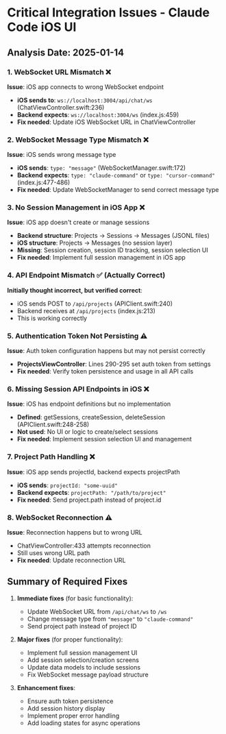 # Critical Integration Issues - Claude Code iOS UI

## Analysis Date: 2025-01-14

### 1. WebSocket URL Mismatch ❌
**Issue**: iOS app connects to wrong WebSocket endpoint
- **iOS sends to**: `ws://localhost:3004/api/chat/ws` (ChatViewController.swift:236)
- **Backend expects**: `ws://localhost:3004/ws` (index.js:459)
- **Fix needed**: Update iOS WebSocket URL in ChatViewController

### 2. WebSocket Message Type Mismatch ❌
**Issue**: iOS sends wrong message type
- **iOS sends**: `type: "message"` (WebSocketManager.swift:172)
- **Backend expects**: `type: "claude-command"` or `type: "cursor-command"` (index.js:477-486)
- **Fix needed**: Update WebSocketManager to send correct message type

### 3. No Session Management in iOS App ❌
**Issue**: iOS app doesn't create or manage sessions
- **Backend structure**: Projects → Sessions → Messages (JSONL files)
- **iOS structure**: Projects → Messages (no session layer)
- **Missing**: Session creation, session ID tracking, session selection UI
- **Fix needed**: Implement full session management in iOS app

### 4. API Endpoint Mismatch ✅ (Actually Correct)
**Initially thought incorrect, but verified correct**:
- iOS sends POST to `/api/projects` (APIClient.swift:240)
- Backend receives at `/api/projects` (index.js:213)
- This is working correctly

### 5. Authentication Token Not Persisting ⚠️
**Issue**: Auth token configuration happens but may not persist correctly
- **ProjectsViewController**: Lines 290-295 set auth token from settings
- **Fix needed**: Verify token persistence and usage in all API calls

### 6. Missing Session API Endpoints in iOS ❌
**Issue**: iOS has endpoint definitions but no implementation
- **Defined**: getSessions, createSession, deleteSession (APIClient.swift:248-258)
- **Not used**: No UI or logic to create/select sessions
- **Fix needed**: Implement session selection UI and management

### 7. Project Path Handling ❌
**Issue**: iOS app sends projectId, backend expects projectPath
- **iOS sends**: `projectId: "some-uuid"` 
- **Backend expects**: `projectPath: "/path/to/project"`
- **Fix needed**: Send project.path instead of project.id

### 8. WebSocket Reconnection ⚠️
**Issue**: Reconnection happens but to wrong URL
- ChatViewController:433 attempts reconnection
- Still uses wrong URL path
- **Fix needed**: Update reconnection URL

## Summary of Required Fixes

1. **Immediate fixes** (for basic functionality):
   - Update WebSocket URL from `/api/chat/ws` to `/ws`
   - Change message type from `"message"` to `"claude-command"`
   - Send project path instead of project ID

2. **Major fixes** (for proper functionality):
   - Implement full session management UI
   - Add session selection/creation screens
   - Update data models to include sessions
   - Fix WebSocket message payload structure

3. **Enhancement fixes**:
   - Ensure auth token persistence
   - Add session history display
   - Implement proper error handling
   - Add loading states for async operations
